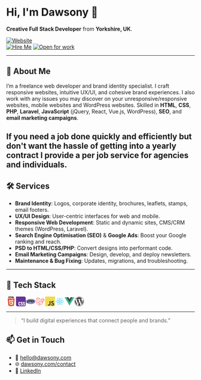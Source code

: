 

# Hi, I'm **Dawsony** 👋

**Creative Full Stack Developer** from **Yorkshire, UK**.

[![Website](https://img.shields.io/badge/Website-dawsony.com-36648B?style=for-the-badge&logo=Google-Chrome&logoColor=white)](https://dawsony.com/)  
[![Hire Me](https://img.shields.io/badge/Hire%20Me-%E2%9C%85-00C853?style=for-the-badge)](https://dawsony.com#contact)
[![Open for work](https://img.shields.io/badge/Open%20for%20Work-Yes-brightgreen)](https://dawsony.com/hire-me)

---

## 🚀 About Me

I’m a freelance web developer and brand identity specialist. I craft responsive websites, intuitive UX/UI, and cohesive brand experiences. I also work with any issues you may discover on your unresponsive/responsive websites, mobile websites and WordPress websites. Skilled in **HTML**, **CSS**, **PHP**, **Laravel**, **JavaScript** (jQuery, React, Vue.js, WordPress), **SEO**, and **email marketing campaigns**.

If you need a job done quickly and efficiently but don't want the hassle of getting into a yearly contract I provide a per job service for agencies and individuals.
---

## 🛠️ Services

- **Brand Identity**: Logos, corporate identity, brochures, leaflets, stamps, email footers.  
- **UX/UI Design**: User-centric interfaces for web and mobile.  
- **Responsive Web Development**: Static and dynamic sites, CMS/CRM themes (WordPress, Laravel).  
- **Search Engine Optimisation (SEO)** & **Google Ads**: Boost your Google ranking and reach.  
- **PSD to HTML/CSS/PHP**: Convert designs into performant code.  
- **Email Marketing Campaigns**: Design, develop, and deploy newsletters.  
- **Maintenance & Bug Fixing**: Updates, migrations, and troubleshooting.

---

## 🔧 Tech Stack

<div>
  <img align="left" alt="HTML5" width="26px" src="https://raw.githubusercontent.com/github/explore/main/topics/html/html.png" />
  <img align="left" alt="CSS3" width="26px" src="https://raw.githubusercontent.com/github/explore/main/topics/css/css.png" />
  <img align="left" alt="PHP" width="26px" src="https://raw.githubusercontent.com/github/explore/main/topics/php/php.png" />
  <img align="left" alt="Laravel" width="26px" src="https://raw.githubusercontent.com/github/explore/main/topics/laravel/laravel.png" />
  <img align="left" alt="JavaScript" width="26px" src="https://raw.githubusercontent.com/github/explore/main/topics/javascript/javascript.png" />
  <img align="left" alt="React" width="26px" src="https://raw.githubusercontent.com/github/explore/main/topics/react/react.png" />
  <img align="left" alt="Vue.js" width="26px" src="https://raw.githubusercontent.com/github/explore/main/topics/vue/vue.png" />
  <img align="left" alt="WordPress" width="26px" src="https://raw.githubusercontent.com/github/explore/main/topics/wordpress/wordpress.png" />
</div>
<br clear="left" />



---

> “I build digital experiences that connect people and brands.”

## 📫 Get in Touch

- 📧 hello@dawsony.com  
- 🌐 [dawsony.com/contact](https://dawsony.com/#contact)  
- 🔗 [LinkedIn](https://www.linkedin.com/in/dawsonyweb/)  
